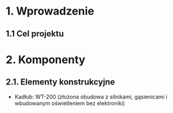 # 1. Wprowadzenie
## 1.1 Cel projektu
# 2. Komponenty
## 2.1. Elementy konstrukcyjne

* Kadłub: WT-200 (złożona obudowa z silnikami, gąsienicami i wbudowanym oświetleniem bez elektroniki)

